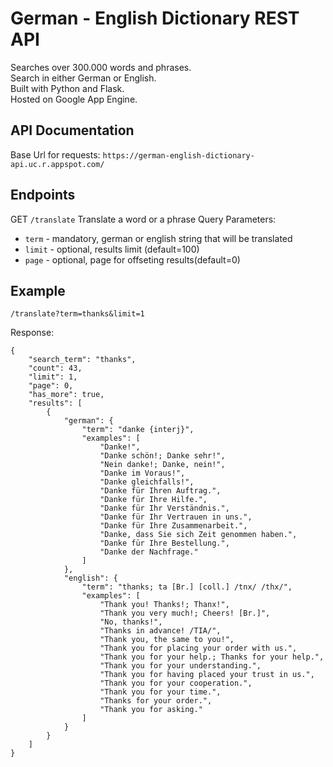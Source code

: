 # German - English Dictionary REST API

Searches over 300.000 words and phrases.  
Search in either German or English.  
Built with Python and Flask.  
Hosted on Google App Engine.  

## API Documentation
Base Url for requests: `https://german-english-dictionary-api.uc.r.appspot.com/`

## Endpoints
GET `/translate` Translate a word or a phrase
Query Parameters:
- `term` - mandatory, german or english string that will be translated
- `limit` - optional, results limit (default=100)
- `page` - optional, page for offseting results(default=0)

## Example
`/translate?term=thanks&limit=1`

Response:
```
{
    "search_term": "thanks",
    "count": 43,
    "limit": 1,
    "page": 0,
    "has_more": true,
    "results": [
        {
            "german": {
                "term": "danke {interj}",
                "examples": [
                    "Danke!",
                    "Danke schön!; Danke sehr!",
                    "Nein danke!; Danke, nein!",
                    "Danke im Voraus!",
                    "Danke gleichfalls!",
                    "Danke für Ihren Auftrag.",
                    "Danke für Ihre Hilfe.",
                    "Danke für Ihr Verständnis.",
                    "Danke für Ihr Vertrauen in uns.",
                    "Danke für Ihre Zusammenarbeit.",
                    "Danke, dass Sie sich Zeit genommen haben.",
                    "Danke für Ihre Bestellung.",
                    "Danke der Nachfrage."
                ]
            },
            "english": {
                "term": "thanks; ta [Br.] [coll.] /tnx/ /thx/",
                "examples": [
                    "Thank you! Thanks!; Thanx!",
                    "Thank you very much!; Cheers! [Br.]",
                    "No, thanks!",
                    "Thanks in advance! /TIA/",
                    "Thank you, the same to you!",
                    "Thank you for placing your order with us.",
                    "Thank you for your help.; Thanks for your help.",
                    "Thank you for your understanding.",
                    "Thank you for having placed your trust in us.",
                    "Thank you for your cooperation.",
                    "Thank you for your time.",
                    "Thanks for your order.",
                    "Thank you for asking."
                ]
            }
        }
    ]
}
```

